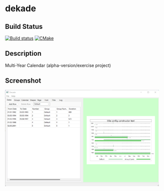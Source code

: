 # dekade

## Build Status
[![Build status](https://ci.appveyor.com/api/projects/status/ap10vf3unj6aj6n3?svg=true)](https://ci.appveyor.com/project/schneeregenflocke/decade)
[![CMake](https://github.com/schneeregenflocke/decade/actions/workflows/cmake.yml/badge.svg)](https://github.com/schneeregenflocke/decade/actions/workflows/cmake.yml)

## Description
Multi-Year Calendar (alpha-version/exercise project)

## Screenshot
![Alt text](test-files/screenshot.png?raw=true "Title")
